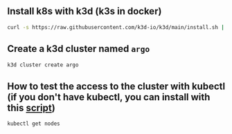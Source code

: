 ## Install k8s with k3d (k3s in docker)

```bash
curl -s https://raw.githubusercontent.com/k3d-io/k3d/main/install.sh | bash
```

## Create a k3d cluster named `argo`

```bash
k3d cluster create argo
```

## How to test the access to the cluster with kubectl (if you don't have kubectl, you can install with this [script](install-kubectl.md))

```bash
kubectl get nodes
```